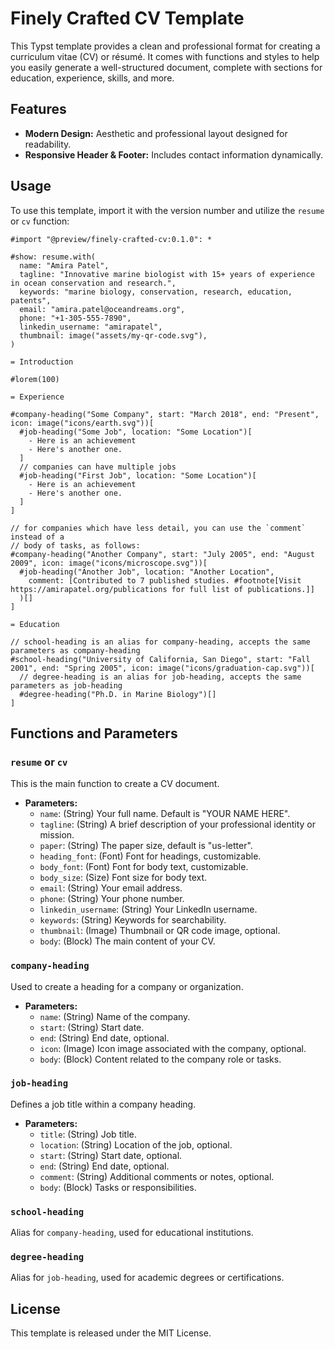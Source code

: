 # Finely Crafted CV Template

This Typst template provides a clean and professional format for creating a
curriculum vitae (CV) or résumé. It comes with functions and styles to help you
easily generate a well-structured document, complete with sections for
education, experience, skills, and more.

## Features

- **Modern Design:** Aesthetic and professional layout designed for readability.
- **Responsive Header & Footer:** Includes contact information dynamically.

## Usage

To use this template, import it with the version number and utilize the `resume` or `cv` function:

```typst
#import "@preview/finely-crafted-cv:0.1.0": *

#show: resume.with(
  name: "Amira Patel",
  tagline: "Innovative marine biologist with 15+ years of experience in ocean conservation and research.",
  keywords: "marine biology, conservation, research, education, patents",
  email: "amira.patel@oceandreams.org",
  phone: "+1-305-555-7890",
  linkedin_username: "amirapatel",
  thumbnail: image("assets/my-qr-code.svg"),
)

= Introduction

#lorem(100)

= Experience

#company-heading("Some Company", start: "March 2018", end: "Present", icon: image("icons/earth.svg"))[
  #job-heading("Some Job", location: "Some Location")[
    - Here is an achievement
    - Here's another one.
  ]
  // companies can have multiple jobs
  #job-heading("First Job", location: "Some Location")[
    - Here is an achievement
    - Here's another one.
  ]
]

// for companies which have less detail, you can use the `comment` instead of a
// body of tasks, as follows:
#company-heading("Another Company", start: "July 2005", end: "August 2009", icon: image("icons/microscope.svg"))[
  #job-heading("Another Job", location: "Another Location",
    comment: [Contributed to 7 published studies. #footnote[Visit https://amirapatel.org/publications for full list of publications.]]
  )[]
]

= Education

// school-heading is an alias for company-heading, accepts the same parameters as company-heading
#school-heading("University of California, San Diego", start: "Fall 2001", end: "Spring 2005", icon: image("icons/graduation-cap.svg"))[
  // degree-heading is an alias for job-heading, accepts the same parameters as job-heading
  #degree-heading("Ph.D. in Marine Biology")[]
]
```

## Functions and Parameters

### `resume` or `cv`

This is the main function to create a CV document.

- **Parameters:**
  - `name`: (String) Your full name. Default is "YOUR NAME HERE".
  - `tagline`: (String) A brief description of your professional identity or mission.
  - `paper`: (String) The paper size, default is "us-letter".
  - `heading_font`: (Font) Font for headings, customizable.
  - `body_font`: (Font) Font for body text, customizable.
  - `body_size`: (Size) Font size for body text.
  - `email`: (String) Your email address.
  - `phone`: (String) Your phone number.
  - `linkedin_username`: (String) Your LinkedIn username.
  - `keywords`: (String) Keywords for searchability.
  - `thumbnail`: (Image) Thumbnail or QR code image, optional.
  - `body`: (Block) The main content of your CV.

### `company-heading`

Used to create a heading for a company or organization.

- **Parameters:**
  - `name`: (String) Name of the company.
  - `start`: (String) Start date.
  - `end`: (String) End date, optional.
  - `icon`: (Image) Icon image associated with the company, optional.
  - `body`: (Block) Content related to the company role or tasks.

### `job-heading`

Defines a job title within a company heading.

- **Parameters:**
  - `title`: (String) Job title.
  - `location`: (String) Location of the job, optional.
  - `start`: (String) Start date, optional.
  - `end`: (String) End date, optional.
  - `comment`: (String) Additional comments or notes, optional.
  - `body`: (Block) Tasks or responsibilities.

### `school-heading`

Alias for `company-heading`, used for educational institutions.

### `degree-heading`

Alias for `job-heading`, used for academic degrees or certifications.

## License

This template is released under the MIT License.
